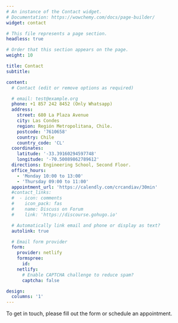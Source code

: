 ```yaml
---
# An instance of the Contact widget.
# Documentation: https://wowchemy.com/docs/page-builder/
widget: contact

# This file represents a page section.
headless: true

# Order that this section appears on the page.
weight: 10

title: Contact
subtitle:

content:
  # Contact (edit or remove options as required)

  # email: test@example.org
  phone: +1 857 242 8452 (Only Whatsapp)
  address:
    street: 680 La Plaza Avenue
    city: Las Condes
    region: Región Metropolitana, Chile.
    postcode: '7610658'
    country: Chile
    country_code: 'CL'
  coordinates:
    latitude: '-33.39160294597748'
    longitude: '-70.50089862789612'
  directions: Engineering School, Second Floor. 
  office_hours:
    - 'Monday 10:00 to 13:00'
    - 'Thursday 09:00 to 11:00'
  appointment_url: 'https://calendly.com/crcandiav/30min'
  #contact_links:
  #  - icon: comments
  #    icon_pack: fas
  #    name: Discuss on Forum
  #    link: 'https://discourse.gohugo.io'

  # Automatically link email and phone or display as text?
  autolink: true

  # Email form provider
  form:
    provider: netlify
    formspree:
      id:
    netlify:
      # Enable CAPTCHA challenge to reduce spam?
      captcha: false

design:
  columns: '1'
---
```

To get in touch, please fill out the form or schedule an appointment. 